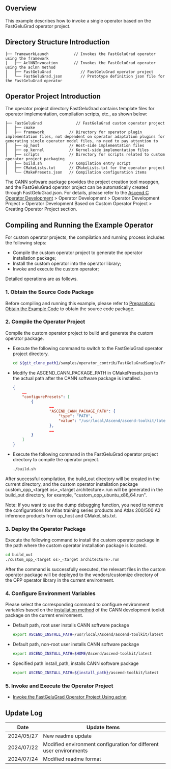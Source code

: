 ## Overview
This example describes how to invoke a single operator based on the FastGeluGrad operator project.

## Directory Structure Introduction
``` 
├── FrameworkLaunch           // Invokes the FastGeluGrad operator using the framework
│   ├── AclNNInvocation       // Invokes the FastGeluGrad operator using the aclnn method
│   ├── FastGeluGrad             // FastGeluGrad operator project
│   └── FastGeluGrad.json        // Prototype definition json file for the FastGeluGrad operator
``` 

## Operator Project Introduction
The operator project directory FastGeluGrad contains template files for operator implementation, compilation scripts, etc., as shown below:
``` 
├── FastGeluGrad               // FastGeluGrad custom operator project
│   ├── cmake
│   ├── framework           // Directory for operator plugin implementation files, not dependent on operator adaptation plugins for generating single operator model files, no need to pay attention to
│   ├── op_host             // Host-side implementation files
│   ├── op_kernel           // Kernel-side implementation files
│   ├── scripts             // Directory for scripts related to custom operator project packaging
│   ├── build.sh            // Compilation entry script
│   ├── CMakeLists.txt      // CMakeLists.txt for the operator project
│   └── CMakePresets.json   // Compilation configuration items
``` 
The CANN software package provides the project creation tool msopgen, and the FastGeluGrad operator project can be automatically created through FastGeluGrad.json. For details, please refer to the [Ascend C Operator Development](https://hiascend.com/document/redirect/CannCommunityOpdevAscendC) > Operator Development > Operator Development Project > Operator Development Based on Custom Operator Project > Creating Operator Project section.

## Compiling and Running the Example Operator
For custom operator projects, the compilation and running process includes the following steps:
- Compile the custom operator project to generate the operator installation package;
- Install the custom operator into the operator library;
- Invoke and execute the custom operator;

Detailed operations are as follows.

### 1. Obtain the Source Code Package
Before compiling and running this example, please refer to [Preparation: Obtain the Example Code](../README.en.md#codeready) to obtain the source code package.

### 2. Compile the Operator Project<a name="operatorcompile"></a>
Compile the custom operator project to build and generate the custom operator package.

- Execute the following command to switch to the FastGeluGrad operator project directory.

  ```bash
  cd ${git_clone_path}/samples/operator_contrib/FastGeluGradSample/FrameworkLaunch/FastGeluGrad
  ```

- Modify the ASCEND_CANN_PACKAGE_PATH in CMakePresets.json to the actual path after the CANN software package is installed.

  ```json
  {
      ……
      "configurePresets": [
          {
                  ……
                  "ASCEND_CANN_PACKAGE_PATH": {
                      "type": "PATH",
                      "value": "/usr/local/Ascend/ascend-toolkit/latest"   //Please replace with the actual path after the CANN software package is installed. eg:/home/HwHiAiUser/Ascend/ascend-toolkit/latest
                  },
                  ……
          }
      ]
  }
  ```

- Execute the following command in the FastGeluGrad operator project directory to compile the operator project.

  ```bash
  ./build.sh
  ```

After successful compilation, the build_out directory will be created in the current directory, and the custom operator installation package custom_opp_\<target os>_\<target architecture>.run will be generated in the build_out directory, for example, "custom_opp_ubuntu_x86_64.run".

Note: If you want to use the dump debugging function, you need to remove the configurations for Atlas training series products and Atlas 200/500 A2 inference products from op_host and CMakeLists.txt.

### 3. Deploy the Operator Package

Execute the following command to install the custom operator package in the path where the custom operator installation package is located.
  ```bash
  cd build_out
  ./custom_opp_<target os>_<target architecture>.run
  ```
After the command is successfully executed, the relevant files in the custom operator package will be deployed to the vendors/customize directory of the OPP operator library in the current environment.

### 4. Configure Environment Variables

Please select the corresponding command to configure environment variables based on the [installation method](https://hiascend.com/document/redirect/CannCommunityInstSoftware) of the CANN development toolkit package on the current environment.
  - Default path, root user installs CANN software package
    ```bash
    export ASCEND_INSTALL_PATH=/usr/local/Ascend/ascend-toolkit/latest
    ```
  - Default path, non-root user installs CANN software package
    ```bash
    export ASCEND_INSTALL_PATH=$HOME/Ascend/ascend-toolkit/latest
    ```
  - Specified path install_path, installs CANN software package
    ```bash
    export ASCEND_INSTALL_PATH=${install_path}/ascend-toolkit/latest
    ```

### 5. Invoke and Execute the Operator Project
- [Invoke the FastGeluGrad Operator Project Using aclnn](./AclNNInvocation/README.en.md)

## Update Log
  | Date       | Update Items |
  |------------|--------------|
  | 2024/05/27 | New readme update |
  | 2024/07/22 | Modified environment configuration for different user environments |
  | 2024/07/24 | Modified readme format |